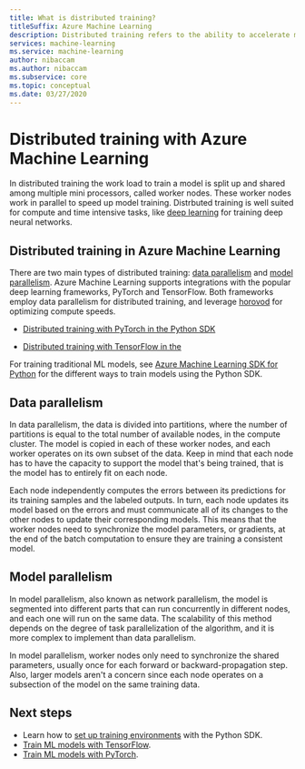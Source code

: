 ```yaml
---
title: What is distributed training?
titleSuffix: Azure Machine Learning
description: Distributed training refers to the ability to accelerate model training by sharing and parallelizing data loads and training tasks across multiple GPUs.
services: machine-learning
ms.service: machine-learning
author: nibaccam
ms.author: nibaccam
ms.subservice: core
ms.topic: conceptual
ms.date: 03/27/2020
---
```


# Distributed training with Azure Machine Learning

In distributed training the work load to train a model is split up and shared among multiple mini processors, called worker nodes. These worker nodes work in parallel to speed up model training. Distrbuted training is well suited for compute and time intensive tasks, like [deep learning](concept-deep-learning-vs-machine-learning.md) for training deep neural networks.

## Distributed training in Azure Machine Learning

There are two main types of distributed training: [data parallelism](#data-parallelism) and [model parallelism](#model-parallelism). 
Azure Machine Learning supports integrations with the popular deep learning frameworks, PyTorch and TensorFlow. Both frameworks employ data parallelism for distributed training, and leverage [horovod](https://horovod.readthedocs.io/en/latest/summary_include.html) for optimizing compute speeds. 

* [Distributed training with PyTorch in the Python SDK](how-to-train-pytorch.md#distributed-training)

* [Distributed training with TensorFlow in the ](how-to-train-tensorflow.md#distributed-training)

For training traditional ML models, see [Azure Machine Learning SDK for Python](concept-train-machine-learning-model.md#python-sdk) for the different ways to train models using the Python SDK.

## Data parallelism

In data parallelism, the data is divided into partitions, where the number of partitions is equal to the total number of available nodes, in the compute cluster. The model is copied in each of these worker nodes, and each worker operates on its own subset of the data. Keep in mind that each node has to have the capacity to support the model that's being trained, that is the model has to entirely fit on each node.

Each node independently computes the errors between its predictions for its training samples and the labeled outputs. In turn, each node updates its model based on the errors and must communicate all of its changes to the other nodes to update their corresponding models. This means that the worker nodes need to synchronize the model parameters, or gradients, at the end of the batch computation to ensure they are training a consistent model. 

## Model parallelism

In model parallelism, also known as network parallelism, the model is segmented into different parts that can run concurrently in different nodes, and each one will run on the same data. The scalability of this method depends on the degree of task parallelization of the algorithm, and it is more complex to implement than data parallelism. 

In model parallelism, worker nodes only need to synchronize the shared parameters, usually once for each forward or backward-propagation step. Also, larger models aren't a concern since each node operates on a subsection of the model on the same training data.

## Next steps

* Learn how to [set up training environments](how-to-set-up-training-targets.md) with the Python SDK.
* [Train ML models with TensorFlow](how-to-train-tensorflow.md).
* [Train ML models with PyTorch](how-to-train-pytorch.md). 